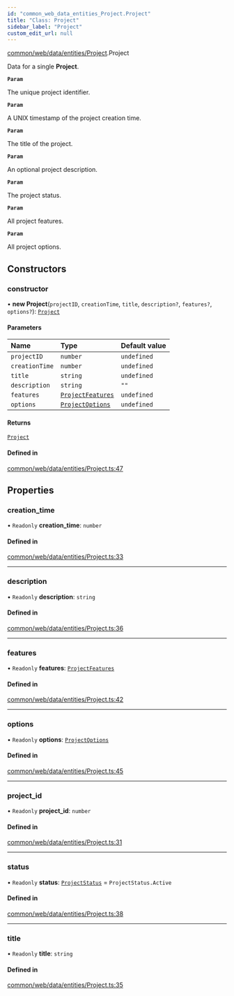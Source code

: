 ```yaml
---
id: "common_web_data_entities_Project.Project"
title: "Class: Project"
sidebar_label: "Project"
custom_edit_url: null
---
```


[common/web/data/entities/Project](../modules/common_web_data_entities_Project.md).Project

Data for a single **Project**.

**`Param`**

The unique project identifier.

**`Param`**

A UNIX timestamp of the project creation time.

**`Param`**

The title of the project.

**`Param`**

An optional project description.

**`Param`**

The project status.

**`Param`**

All project features.

**`Param`**

All project options.

## Constructors

### constructor

• **new Project**(`projectID`, `creationTime`, `title`, `description?`, `features?`, `options?`): [`Project`](common_web_data_entities_Project.Project.md)

#### Parameters

| Name | Type | Default value |
| :------ | :------ | :------ |
| `projectID` | `number` | `undefined` |
| `creationTime` | `number` | `undefined` |
| `title` | `string` | `undefined` |
| `description` | `string` | `""` |
| `features` | [`ProjectFeatures`](common_web_data_entities_features_ProjectFeatures.ProjectFeatures.md) | `undefined` |
| `options` | [`ProjectOptions`](common_web_data_entities_ProjectOptions.ProjectOptions.md) | `undefined` |

#### Returns

[`Project`](common_web_data_entities_Project.Project.md)

#### Defined in

[common/web/data/entities/Project.ts:47](https://github.com/Soroush9978/rds-ng/blob/9a997cb/src/common/web/data/entities/Project.ts#L47)

## Properties

### creation\_time

• `Readonly` **creation\_time**: `number`

#### Defined in

[common/web/data/entities/Project.ts:33](https://github.com/Soroush9978/rds-ng/blob/9a997cb/src/common/web/data/entities/Project.ts#L33)

___

### description

• `Readonly` **description**: `string`

#### Defined in

[common/web/data/entities/Project.ts:36](https://github.com/Soroush9978/rds-ng/blob/9a997cb/src/common/web/data/entities/Project.ts#L36)

___

### features

• `Readonly` **features**: [`ProjectFeatures`](common_web_data_entities_features_ProjectFeatures.ProjectFeatures.md)

#### Defined in

[common/web/data/entities/Project.ts:42](https://github.com/Soroush9978/rds-ng/blob/9a997cb/src/common/web/data/entities/Project.ts#L42)

___

### options

• `Readonly` **options**: [`ProjectOptions`](common_web_data_entities_ProjectOptions.ProjectOptions.md)

#### Defined in

[common/web/data/entities/Project.ts:45](https://github.com/Soroush9978/rds-ng/blob/9a997cb/src/common/web/data/entities/Project.ts#L45)

___

### project\_id

• `Readonly` **project\_id**: `number`

#### Defined in

[common/web/data/entities/Project.ts:31](https://github.com/Soroush9978/rds-ng/blob/9a997cb/src/common/web/data/entities/Project.ts#L31)

___

### status

• `Readonly` **status**: [`ProjectStatus`](../enums/common_web_data_entities_Project.ProjectStatus.md) = `ProjectStatus.Active`

#### Defined in

[common/web/data/entities/Project.ts:38](https://github.com/Soroush9978/rds-ng/blob/9a997cb/src/common/web/data/entities/Project.ts#L38)

___

### title

• `Readonly` **title**: `string`

#### Defined in

[common/web/data/entities/Project.ts:35](https://github.com/Soroush9978/rds-ng/blob/9a997cb/src/common/web/data/entities/Project.ts#L35)
